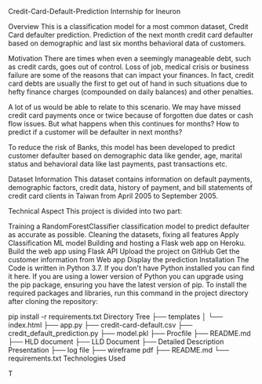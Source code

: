 Credit-Card-Default-Prediction
Internship for Ineuron

Overview
This is a classification model for a most common dataset, Credit Card defaulter prediction. Prediction of the next month credit card defaulter based on demographic and last six months behavioral data of customers.

Motivation
There are times when even a seemingly manageable debt, such as credit cards, goes out of control. Loss of job, medical crisis or business failure are some of the reasons that can impact your finances. In fact, credit card debts are usually the first to get out of hand in such situations due to hefty finance charges (compounded on daily balances) and other penalties.

A lot of us would be able to relate to this scenario. We may have missed credit card payments once or twice because of forgotten due dates or cash flow issues. But what happens when this continues for months? How to predict if a customer will be defaulter in next months?

To reduce the risk of Banks, this model has been developed to predict customer defaulter based on demographic data like gender, age, marital status and behavioral data like last payments, past transactions etc.

Dataset Information
This dataset contains information on default payments, demographic factors, credit data, history of payment, and bill statements of credit card clients in Taiwan from April 2005 to September 2005.

Technical Aspect
This project is divided into two part:

Training a RandomForestClassifier classification model to predict defaulter as accurate as possible.
Cleaning the datasets, fixing all features
Apply Classification ML model
Building and hosting a Flask web app on Heroku.
Build the web app using Flask API
Upload the project on GitHub
Get the customer information from Web app
Display the prediction
Installation
The Code is written in Python 3.7. If you don't have Python installed you can find it here. If you are using a lower version of Python you can upgrade using the pip package, ensuring you have the latest version of pip. To install the required packages and libraries, run this command in the project directory after cloning the repository:

pip install -r requirements.txt
Directory Tree
├── templates 
│   └── index.html
├── app.py
├── credit-card-default.csv
├── credit_default_prediction.py
├── model.pkl
├── Procfile
├── README.md
├── HLD document
├── LLD Document
├── Detailed Description Presentation
├── log file
├── wireframe pdf
├── README.md
└── requirements.txt
Technologies Used


   

 



T
